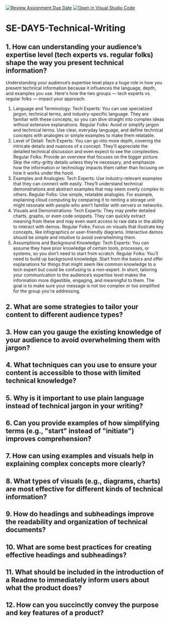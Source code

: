 [![Review Assignment Due Date](https://classroom.github.com/assets/deadline-readme-button-22041afd0340ce965d47ae6ef1cefeee28c7c493a6346c4f15d667ab976d596c.svg)](https://classroom.github.com/a/zsAR-pyY)
[![Open in Visual Studio Code](https://classroom.github.com/assets/open-in-vscode-2e0aaae1b6195c2367325f4f02e2d04e9abb55f0b24a779b69b11b9e10269abc.svg)](https://classroom.github.com/online_ide?assignment_repo_id=18492947&assignment_repo_type=AssignmentRepo)
# SE-DAY5-Technical-Writing
## 1. How can understanding your audience’s expertise level (tech experts vs. regular folks) shape the way you present technical information?
Understanding your audience’s expertise level plays a huge role in how you present technical information because it influences the language, depth, and examples you use. Here's how the two groups — tech experts vs. regular folks — impact your approach:

1. Language and Terminology:
Tech Experts: You can use specialized jargon, technical terms, and industry-specific language. They are familiar with these concepts, so you can dive straight into complex ideas without extensive explanations.
Regular Folks: Avoid or simplify jargon and technical terms. Use clear, everyday language, and define technical concepts with analogies or simple examples to make them relatable.
2. Level of Detail:
Tech Experts: You can go into more depth, covering the intricate details and nuances of a concept. They’ll appreciate the detailed technical discussion and even expect to see the complexities.
Regular Folks: Provide an overview that focuses on the bigger picture. Skip the nitty-gritty details unless they’re necessary, and emphasize how the information or technology impacts them rather than focusing on how it works under the hood.
3. Examples and Analogies:
Tech Experts: Use industry-relevant examples that they can connect with easily. They’ll understand technical demonstrations and abstract examples that may seem overly complex to others.
Regular Folks: Use simple, relatable analogies. For example, explaining cloud computing by comparing it to renting a storage unit might resonate with people who aren’t familiar with servers or networks.
4. Visuals and Demonstrations:
Tech Experts: They may prefer detailed charts, graphs, or even code snippets. They can quickly extract meaning from these and may even want access to raw data or the ability to interact with demos.
Regular Folks: Focus on visuals that illustrate key concepts, like infographics or user-friendly diagrams. Interactive demos should be simple and intuitive to avoid overwhelming them.
5. Assumptions and Background Knowledge:
Tech Experts: You can assume they have prior knowledge of certain tools, processes, or systems, so you don’t need to start from scratch.
Regular Folks: You’ll need to build up background knowledge. Start from the basics and offer explanations for things that might seem like common knowledge to a tech expert but could be confusing to a non-expert.
In short, tailoring your communication to the audience’s expertise level makes the information more digestible, engaging, and meaningful to them. The goal is to make sure your message is not too complex or too simplified for the group you're addressing.
## 2. What are some strategies to tailor your content to different audience types?
## 3. How can you gauge the existing knowledge of your audience to avoid overwhelming them with jargon?
## 4. What techniques can you use to ensure your content is accessible to those with limited technical knowledge?
## 5. Why is it important to use plain language instead of technical jargon in your writing?
## 6. Can you provide examples of how simplifying terms (e.g., "start" instead of "initiate") improves comprehension?
## 7. How can using examples and visuals help in explaining complex concepts more clearly?
## 8. What types of visuals (e.g., diagrams, charts) are most effective for different kinds of technical information?
## 9. How do headings and subheadings improve the readability and organization of technical documents?
## 10. What are some best practices for creating effective headings and subheadings?
## 11. What should be included in the introduction of a Readme to immediately inform users about what the product does?
## 12. How can you succinctly convey the purpose and key features of a product?
